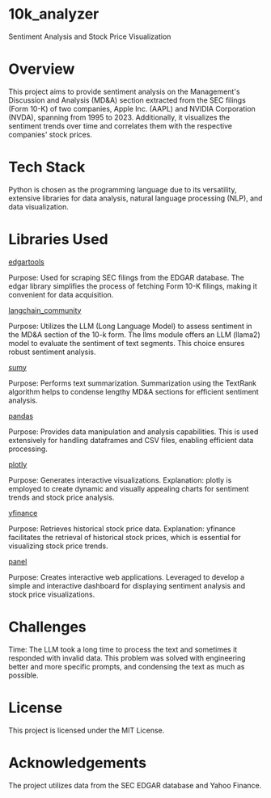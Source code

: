 # 10k_analyzer
Sentiment Analysis and Stock Price Visualization
# Overview
This project aims to provide sentiment analysis on the Management's Discussion and Analysis (MD&A) section extracted from the SEC filings (Form 10-K) of two companies, Apple Inc. (AAPL) and NVIDIA Corporation (NVDA), spanning from 1995 to 2023. Additionally, it visualizes the sentiment trends over time and correlates them with the respective companies' stock prices.

# Tech Stack
Python is chosen as the programming language due to its versatility, extensive libraries for data analysis, natural language processing (NLP), and data visualization.

# Libraries Used

<ins>edgartools</ins>

Purpose: Used for scraping SEC filings from the EDGAR database. The edgar library simplifies the process of fetching Form 10-K filings, making it convenient for data acquisition.

<ins>langchain_community</ins>

Purpose: Utilizes the LLM (Long Language Model) to assess sentiment in the MD&A section of the 10-k form. The llms module offers an LLM (llama2) model to evaluate the sentiment of text segments. This choice ensures robust sentiment analysis.

<ins>sumy</ins>

Purpose: Performs text summarization. Summarization using the TextRank algorithm helps to condense lengthy MD&A sections for efficient sentiment analysis.

<ins>pandas</ins>

Purpose: Provides data manipulation and analysis capabilities. This is used extensively for handling dataframes and CSV files, enabling efficient data processing.

<ins>plotly</ins>

Purpose: Generates interactive visualizations.
Explanation: plotly is employed to create dynamic and visually appealing charts for sentiment trends and stock price analysis.

<ins>yfinance</ins>

Purpose: Retrieves historical stock price data.
Explanation: yfinance facilitates the retrieval of historical stock prices, which is essential for visualizing stock price trends.

<ins>panel</ins>

Purpose: Creates interactive web applications. Leveraged to develop a simple and interactive dashboard for displaying sentiment analysis and stock price visualizations.

# Challenges
Time: The LLM took a long time to process the text and sometimes it responded with invalid data. This problem was solved with engineering better and more specific prompts, and condensing the text as much as possible.

# License
This project is licensed under the MIT License.

# Acknowledgements
The project utilizes data from the SEC EDGAR database and Yahoo Finance.
